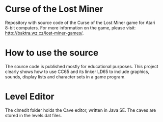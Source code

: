# Curse of the Lost Miner
Repository with source code of the Curse of the Lost Miner game for Atari 8-bit computers.
For more information on the game, please visit: http://baktra.wz.cz/lost-miner-games/.
# How to use the source
The source code is published mostly for educational purposes.
This project clearly shows how to use CC65 and its linker LD65 to include graphics, sounds, display lists and character sets in a game program.
# Level Editor
The clmedit folder holds the Cave editor, written in Java SE. The caves are stored in the levels.dat files.
